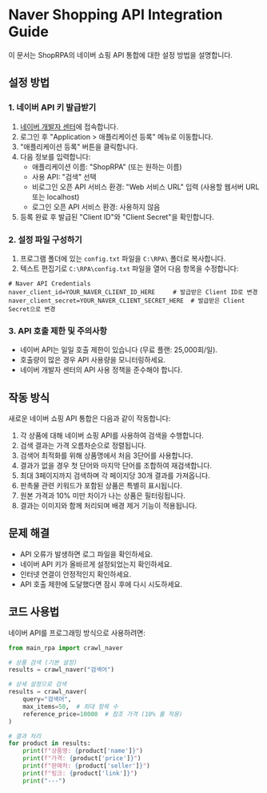 # Naver Shopping API Integration Guide

이 문서는 ShopRPA의 네이버 쇼핑 API 통합에 대한 설정 방법을 설명합니다.

## 설정 방법

### 1. 네이버 API 키 발급받기

1. [네이버 개발자 센터](https://developers.naver.com/)에 접속합니다.
2. 로그인 후 "Application > 애플리케이션 등록" 메뉴로 이동합니다.
3. "애플리케이션 등록" 버튼을 클릭합니다.
4. 다음 정보를 입력합니다:
   - 애플리케이션 이름: "ShopRPA" (또는 원하는 이름)
   - 사용 API: "검색" 선택
   - 비로그인 오픈 API 서비스 환경: "Web 서비스 URL" 입력 (사용할 웹서버 URL 또는 localhost)
   - 로그인 오픈 API 서비스 환경: 사용하지 않음
5. 등록 완료 후 발급된 "Client ID"와 "Client Secret"을 확인합니다.

### 2. 설정 파일 구성하기

1. 프로그램 폴더에 있는 `config.txt` 파일을 `C:\RPA\` 폴더로 복사합니다.
2. 텍스트 편집기로 `C:\RPA\config.txt` 파일을 열어 다음 항목을 수정합니다:

```
# Naver API Credentials
naver_client_id=YOUR_NAVER_CLIENT_ID_HERE     # 발급받은 Client ID로 변경
naver_client_secret=YOUR_NAVER_CLIENT_SECRET_HERE  # 발급받은 Client Secret으로 변경
```

### 3. API 호출 제한 및 주의사항

- 네이버 API는 일일 호출 제한이 있습니다 (무료 플랜: 25,000회/일).
- 호출량이 많은 경우 API 사용량을 모니터링하세요.
- 네이버 개발자 센터의 API 사용 정책을 준수해야 합니다.

## 작동 방식

새로운 네이버 쇼핑 API 통합은 다음과 같이 작동합니다:

1. 각 상품에 대해 네이버 쇼핑 API를 사용하여 검색을 수행합니다.
2. 검색 결과는 가격 오름차순으로 정렬됩니다.
3. 검색어 최적화를 위해 상품명에서 처음 3단어를 사용합니다.
4. 결과가 없을 경우 첫 단어와 마지막 단어를 조합하여 재검색합니다.
5. 최대 3페이지까지 검색하며 각 페이지당 30개 결과를 가져옵니다.
6. 판촉물 관련 키워드가 포함된 상품은 특별히 표시됩니다.
7. 원본 가격과 10% 미만 차이가 나는 상품은 필터링됩니다.
8. 결과는 이미지와 함께 처리되며 배경 제거 기능이 적용됩니다.

## 문제 해결

- API 오류가 발생하면 로그 파일을 확인하세요.
- 네이버 API 키가 올바르게 설정되었는지 확인하세요.
- 인터넷 연결이 안정적인지 확인하세요.
- API 호출 제한에 도달했다면 잠시 후에 다시 시도하세요.

## 코드 사용법

네이버 API를 프로그래밍 방식으로 사용하려면:

```python
from main_rpa import crawl_naver

# 상품 검색 (기본 설정)
results = crawl_naver("검색어")

# 상세 설정으로 검색
results = crawl_naver(
    query="검색어", 
    max_items=50,  # 최대 항목 수
    reference_price=10000  # 참조 가격 (10% 룰 적용)
)

# 결과 처리
for product in results:
    print(f"상품명: {product['name']}")
    print(f"가격: {product['price']}")
    print(f"판매처: {product['seller']}")
    print(f"링크: {product['link']}")
    print("---") 